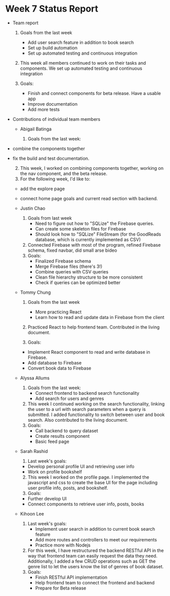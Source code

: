 # Week 7 Status Report

- Team report

  1. Goals from the last week

     - Add user search feature in addition to book search
     - Set up build automation
     - Set up automated testing and continuous integration

  2. This week all members continued to work on their tasks and components. We set up automated testing and continuous integration

  3. Goals:
     - Finish and connect components for beta release. Have a usable app
     - Improve documentation
     - Add more tests

- Contributions of individual team members

  - Abigail Batinga

    1. Goals from the last week:
- combine the components together
- fix the build and test documentation.


    2. This week, I worked on combining components together, working on the nav component, 
    and the beta release.
    4. For the following week, I'd like to:
    - add the explore page
    - connect home page goals and current read section with backend.

  - Justin Chao
    1. Goals from last week
       - Need to figure out how to "SQLize" the Firebase queries.
       - Can create some skeleton files for Firebase
       - Should look how to "SQLize" FileStream (for the GoodReads database, which is currently implemented as CSV)
    2. Connected Firebase with most of the program, refined Firebase schema, fixed navbar, did small arse bideo
    3. Goals:
       - Finalized Firebase schema
       - Merge Firebase files (there's 3!)
       - Combine queries with CSV queries
       - Clean file hierarchy structure to be more consistent
       - Check if queries can be optimized better
       
  - Tommy Chung

    1. Goals from the last week

       - More practicing React
       - Learn how to read and update data in Firebase from the client

    2. Practiced React to help frontend team. Contributed in the living document.
    4. Goals:
      - Implement React component to read and write database in Firebase.
      - Add database to Firebase
      - Convert book data to Firebase

  - Alyssa Allums
    1. Goals from the last week:
        - Connect frontend to backend search functionality
        - Add search for users and genres
    2. This week I continued working on the search functionality, linking the user to a url with search parameters when a query is submitted. I added functionality to switch between user and book search. Also contributed to the living document.
    3. Goals:
       - Call backend to query dataset
       - Create results component
       - Basic feed page
  - Sarah Rashid
    1. Last week's goals:
    - Develop personal profile UI and retrieving user info
    - Work on profile bookshelf
    2. This week I worked on the profile page. I implemented the javascript and css to create the base UI for the page including user profile info, posts, and bookshelf.
    3. Goals:
    - Further develop UI
    - Connect components to retrieve user info, posts, books
  - Kihoon Lee
    1. Last week's goals:
       - Implement user search in addition to current book search feature
       - Add more routes and controllers to meet our requirements
       - Practice more with Nodejs
    2. For this week, I have restructured the backend RESTful API in the way that frontend team can easily request the data they need. Additionally, I added a few CRUD operations such as GET the genre list to let the users know the list of genres of book dataset.
    3. Goals:
       - Finish RESTful API implementation
       - Help frontend team to connect the frontend and backend
       - Prepare for Beta release
